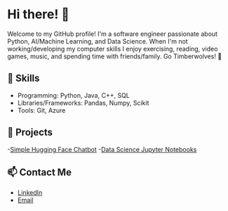 # Hi there! 👋

Welcome to my GitHub profile! I'm a software engineer passionate about Python, AI/Machine Learning, and Data Science. When I'm not working/developing my computer skills I enjoy exercising, reading, video games, music, and spending time with friends/family. Go Timberwolves! :wolf:

## 🚀 Skills
- Programming: Python, Java, C++, SQL
- Libraries/Frameworks: Pandas, Numpy, Scikit
- Tools: Git, Azure

## 🌟 Projects
-[Simple Hugging Face Chatbot](https://github.com/barbercash/Simple-Hugging-Face-Chat-Bot/tree/main) 
-[Data Science Jupyter Notebooks](https://github.com/barbercash/Data-Science-Notebooks)

## 📫 Contact Me
- [LinkedIn](www.linkedin.com/in/cash-griffith-barber)
- [Email](mailto:barbercash@yahoo.com)
